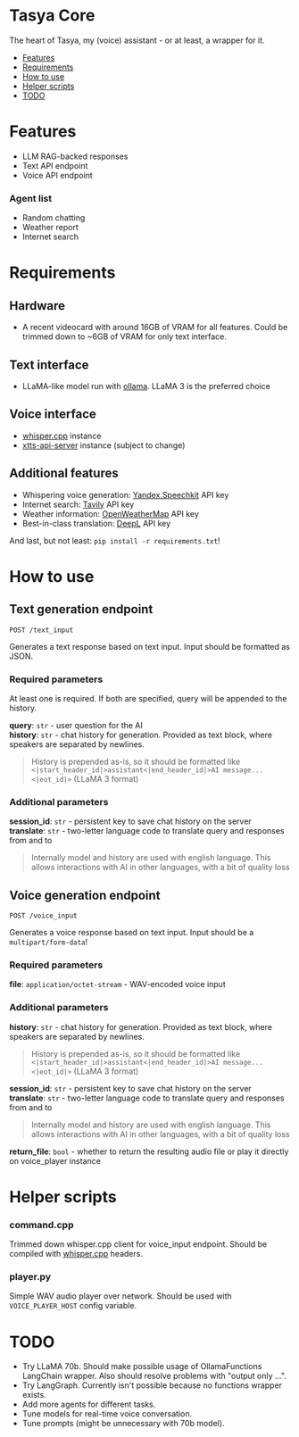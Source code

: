 # Tasya Core
The heart of Tasya, my (voice) assistant - or at least, a wrapper for it.

 - [Features](#features)
 - [Requirements](#requirements)
 - [How to use](#how-to-use)
 - [Helper scripts](#helper-scripts)
 - [TODO](#todo)

# Features
 - LLM RAG-backed responses
 - Text API endpoint
 - Voice API endpoint

### Agent list
 - Random chatting
 - Weather report
 - Internet search

# Requirements
## Hardware
 - A recent videocard with around 16GB of VRAM for all features. Could be trimmed down to ~6GB of VRAM for only text interface.

## Text interface
 - LLaMA-like model run with [ollama](https://github.com/ollama/ollama). LLaMA 3 is the preferred choice

## Voice interface
 - [whisper.cpp](https://github.com/ggerganov/whisper.cpp) instance
 - [xtts-api-server](https://github.com/daswer123/xtts-api-server) instance (subject to change)

## Additional features
 - Whispering voice generation: [Yandex.Speechkit](https://yandex.cloud/ru/services/speechkit) API key
 - Internet search: [Tavily](https://tavily.com/) API key
 - Weather information: [OpenWeatherMap](https://openweathermap.org/api) API key
 - Best-in-class translation: [DeepL](https://www.deepl.com/pro-api) API key

And last, but not least: `pip install -r requirements.txt`!

# How to use
## Text generation endpoint
```
POST /text_input
```
Generates a text response based on text input. Input should be formatted as JSON.
### Required parameters
At least one is required. If both are specified, query will be appended to the history.

**query**: `str` - user question for the AI  
**history**: `str` - chat history for generation. Provided as text block, where speakers are separated by newlines.
> History is prepended as-is, so it should be formatted like `<|start_header_id|>assistant<|end_header_id|>AI message...<|eot_id|>` (LLaMA 3 format)
### Additional parameters
**session_id**: `str` - persistent key to save chat history on the server  
**translate**: `str` - two-letter language code to translate query and responses from and to
> Internally model and history are used with english language. This allows interactions with AI in other languages, with a bit of quality loss

## Voice generation endpoint
```
POST /voice_input
```
Generates a voice response based on text input. Input should be a `multipart/form-data`!
### Required parameters
**file**: `application/octet-stream` - WAV-encoded voice input  
### Additional parameters
**history**: `str` - chat history for generation. Provided as text block, where speakers are separated by newlines.
> History is prepended as-is, so it should be formatted like `<|start_header_id|>assistant<|end_header_id|>AI message...<|eot_id|>` (LLaMA 3 format)

**session_id**: `str` - persistent key to save chat history on the server  
**translate**: `str` - two-letter language code to translate query and responses from and to
> Internally model and history are used with english language. This allows interactions with AI in other languages, with a bit of quality loss  

**return_file**: `bool` - whether to return the resulting audio file or play it directly on voice_player instance

# Helper scripts
### command.cpp
Trimmed down whisper.cpp client for voice_input endpoint. Should be compiled with [whisper.cpp](https://github.com/ggerganov/whisper.cpp) headers.
### player.py
Simple WAV audio player over network. Should be used with `VOICE_PLAYER_HOST` config variable.

# TODO
 - Try LLaMA 70b. Should make possible usage of OllamaFunctions LangChain wrapper. Also should resolve problems with "output only ...".
 - Try LangGraph. Currently isn't possible because no functions wrapper exists.
 - Add more agents for different tasks.
 - Tune models for real-time voice conversation.
 - Tune prompts (might be unnecessary with 70b model).
